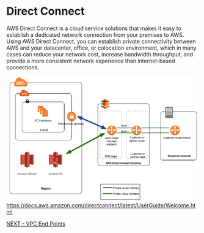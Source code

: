 # Direct Connect   

AWS Direct Connect is a cloud service solutions that makes it easy to establish a dedicated network connection from your premises to AWS. Using AWS Direct Connect, you can establish private connectivity between AWS and your datacenter, office, or colocation environment, which in many cases can reduce your network cost, increase bandwidth throughput, and provide a more consistent network experience than internet-based connections.  

![DIRECT CONNECT](/imgs/direct-connect-overview.png)    
https://docs.aws.amazon.com/directconnect/latest/UserGuide/Welcome.html


[NEXT - VPC End Points](vpc/vpc_endpoints.md)
